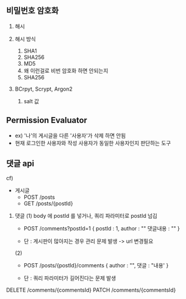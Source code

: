 ## 비밀번호 암호화

1. 해시
2. 해시 방식

   1. SHA1
   2. SHA256
   3. MD5
   4. 왜 이런걸로 비번 암호화 하면 안되는지
   5. SHA256

3. BCrpyt, Scrypt, Argon2
   1. salt 값

## Permission Evaluator
- ex) '나'의 게시글을 다른 '사용자'가 삭제 하면 안됨
- 현재 로그인한 사용자와 작성 사용자가 동일한 사용자인지 판단하는 도구

## 댓글 api
cf)
 - 게시글
   - POST /posts
   - GET /posts/{postId}

1. 댓글
   (1) body 에 postId 를 넣거나, 쿼리 파라미터로 postId 넘김
   - POST /comments?postId=1
   {
      postId : 1,
      author : ""
      댓글내용 : ""
   }
   
   - 단 : 게시판이 많아지는 경우 관리 문제 발생 -> url 변경필요

   (2)
   - POST /posts/{postId}/comments
   {
     author : "",
     댓글 : "내용'
   }

   - 단 : 쿼리 파라미터가 길어진다는 문제 발생

DELETE /comments/{commentsId}
PATCH /comments/{commentsId}